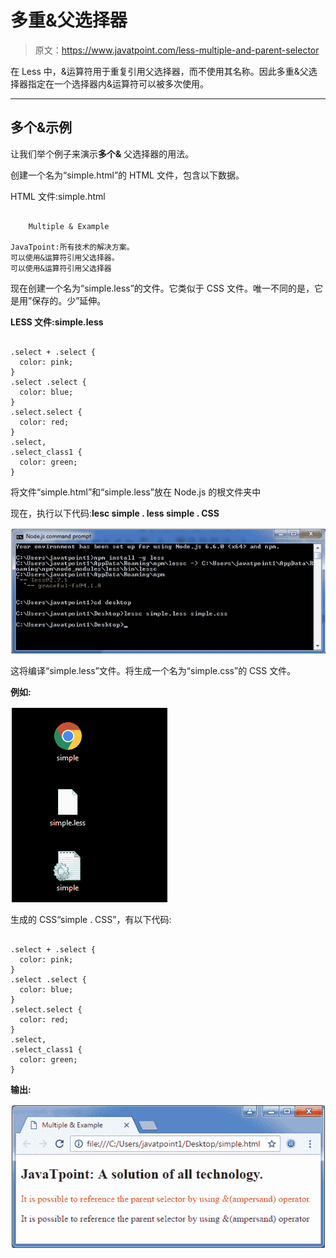 # 多重&父选择器

> 原文：<https://www.javatpoint.com/less-multiple-and-parent-selector>

在 Less 中，&运算符用于重复引用父选择器，而不使用其名称。因此多重&父选择器指定在一个选择器内&运算符可以被多次使用。

* * *

## 多个&示例

让我们举个例子来演示**多个&** 父选择器的用法。

创建一个名为“simple.html”的 HTML 文件，包含以下数据。

HTML 文件:simple.html

```

    Multiple & Example

JavaTpoint:所有技术的解决方案。
可以使用&运算符引用父选择器。
可以使用&运算符引用父选择器

```

现在创建一个名为“simple.less”的文件。它类似于 CSS 文件。唯一不同的是，它是用”保存的。少”延伸。

**LESS 文件:simple.less**

```

.select + .select {
  color: pink;
}
.select .select {
  color: blue;
}
.select.select {
  color: red;
}
.select,
.select_class1 {
  color: green;
}

```

将文件“simple.html”和“simple.less”放在 Node.js 的根文件夹中

现在，执行以下代码:**lesc simple . less simple . CSS**

![Less](img/515eadad1155be635da49e53a693e9b5.png)

这将编译“simple.less”文件。将生成一个名为“simple.css”的 CSS 文件。

**例如:**

![Less](img/8b1cb6ac14f81c4183ecaa42d4ee4326.png)

生成的 CSS“simple . CSS”，有以下代码:

```

.select + .select {
  color: pink;
}
.select .select {
  color: blue;
}
.select.select {
  color: red;
}
.select,
.select_class1 {
  color: green;
}

```

**输出:**

![Less](img/658f69bb6a0d5c69ab2f98b0b844242d.png)